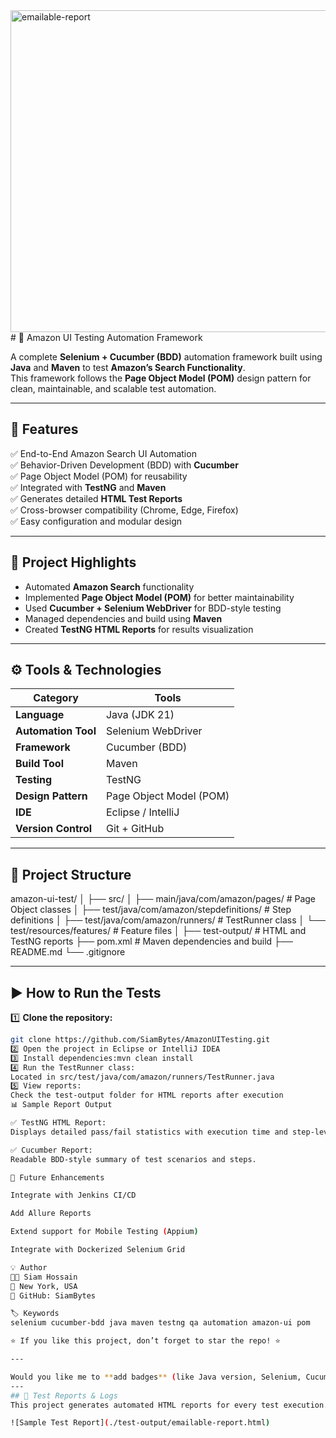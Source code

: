 <img width="693" height="515" alt="emailable-report" src="https://github.com/user-attachments/assets/4810c265-694d-4652-9d02-0a278e54200f" />
# 🧪 Amazon UI Testing Automation Framework  

A complete **Selenium + Cucumber (BDD)** automation framework built using **Java** and **Maven** to test **Amazon’s Search Functionality**.  
This framework follows the **Page Object Model (POM)** design pattern for clean, maintainable, and scalable test automation.  

---

## 🚀 Features  
✅ End-to-End Amazon Search UI Automation  
✅ Behavior-Driven Development (BDD) with **Cucumber**  
✅ Page Object Model (POM) for reusability  
✅ Integrated with **TestNG** and **Maven**  
✅ Generates detailed **HTML Test Reports**  
✅ Cross-browser compatibility (Chrome, Edge, Firefox)  
✅ Easy configuration and modular design  

---

## 🧠 Project Highlights  
- Automated **Amazon Search** functionality  
- Implemented **Page Object Model (POM)** for better maintainability  
- Used **Cucumber + Selenium WebDriver** for BDD-style testing  
- Managed dependencies and build using **Maven**  
- Created **TestNG HTML Reports** for results visualization  

---

## ⚙️ Tools & Technologies  
| Category | Tools |
|-----------|-------|
| **Language** | Java (JDK 21) |
| **Automation Tool** | Selenium WebDriver |
| **Framework** | Cucumber (BDD) |
| **Build Tool** | Maven |
| **Testing** | TestNG |
| **Design Pattern** | Page Object Model (POM) |
| **IDE** | Eclipse / IntelliJ |
| **Version Control** | Git + GitHub |

---

## 🧩 Project Structure  

amazon-ui-test/
│
├── src/
│ ├── main/java/com/amazon/pages/ # Page Object classes
│ ├── test/java/com/amazon/stepdefinitions/ # Step definitions
│ ├── test/java/com/amazon/runners/ # TestRunner class
│ └── test/resources/features/ # Feature files
│
├── test-output/ # HTML and TestNG reports
├── pom.xml # Maven dependencies and build
├── README.md
└── .gitignore

---

## ▶️ How to Run the Tests  

1️⃣ **Clone the repository:**  
```bash
git clone https://github.com/SiamBytes/AmazonUITesting.git
2️⃣ Open the project in Eclipse or IntelliJ IDEA
3️⃣ Install dependencies:mvn clean install
4️⃣ Run the TestRunner class:
Located in src/test/java/com/amazon/runners/TestRunner.java
5️⃣ View reports:
Check the test-output folder for HTML reports after execution
📊 Sample Report Output

✅ TestNG HTML Report:
Displays detailed pass/fail statistics with execution time and step-level logs.

✅ Cucumber Report:
Readable BDD-style summary of test scenarios and steps.

🧠 Future Enhancements

Integrate with Jenkins CI/CD

Add Allure Reports

Extend support for Mobile Testing (Appium)

Integrate with Dockerized Selenium Grid

💡 Author
👨‍💻 Siam Hossain
📍 New York, USA
🔗 GitHub: SiamBytes

🏷️ Keywords
selenium cucumber-bdd java maven testng qa automation amazon-ui pom

⭐ If you like this project, don’t forget to star the repo! ⭐

---

Would you like me to **add badges** (like Java version, Selenium, Cucumber, and License) at the top of the README too — for a more *GitHub-pro look*?
---
## 🧪 Test Reports & Logs
This project generates automated HTML reports for every test execution.

![Sample Test Report](./test-output/emailable-report.html)

